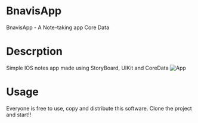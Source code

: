 # BnavisApp
BnavisApp - A Note-taking app
Core Data

<h1>Descrption</h1>
Simple IOS notes app made using StoryBoard, UIKit and CoreData
<img src="https://user-images.githubusercontent.com/22303129/177269471-c7a5aa3b-f2c5-4330-8caf-e83b83d2b6f7.gif
" alt="App"/>


<h1>Usage</h1>
Everyone is free to use, copy and distribute this software. Clone the project and start!!
